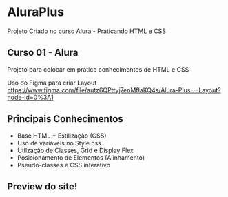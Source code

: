 # AluraPlus
Projeto Criado no curso Alura - Praticando HTML e CSS

## Curso 01 - Alura
Projeto para colocar em prática conhecimentos de HTML e CSS

Uso do Figma para criar Layout
<br>
https://www.figma.com/file/autz6QPttyj7enMfIaKQ4s/Alura-Plus---Layout?node-id=0%3A1

## Principais Conhecimentos
<ul>
  <li>Base HTML + Estilização (CSS)</li>
  <li>Uso de variáveis no Style.css</li>
  <li>Utilzação de Classes, Grid e Display Flex</li>
  <li>Posicionamento de Elementos (Alinhamento)</li>
  <li>Pseudo-classes e CSS interativo</li>
</ul>

## Preview do site!
